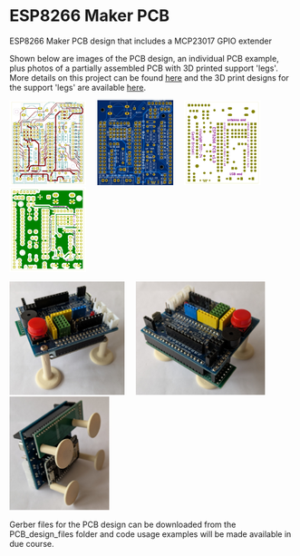 # ESP8266 Maker PCB
 ESP8266 Maker PCB design that includes a MCP23017 GPIO extender

Shown below are images of the PCB design, an individual PCB example, plus photos of a partially assembled PCB with 3D printed support 'legs'. More details on this project can be found [here](https://onlinedevices.org.uk/ESP8266_Maker_PCB) and the 3D print designs for the support 'legs' are available [here](https://www.printables.com/model/67963-pcb-support-foot).

<img src="images\ESP8266_PCB01_front01_900w.jpg" width="135" height="150"> &nbsp; &nbsp; <img src="images\ESP8266_PCB01_front_image01_email_600w.jpg" width="134" height="150"> &nbsp; &nbsp; <img src="images\ESP8266_PCB01_back01_900w.jpg" width="135" height="150"> &nbsp; &nbsp; <img src="images\ESP8266_PCB01_back02_900w.jpg" width="135" height="150">

<img src="images\ESP8266_PCB_assembly_20250321_080300483_1000w.jpg" width="203" height="200"> &nbsp; &nbsp; <img src="images\ESP8266_PCB_assembly_20250321_080317067_1000w.jpg" width="228" height="200"> &nbsp; &nbsp; <img src="images\ESP8266_PCB_assembly_20250321_080330777_1000w.jpg" width="176" height="200">

Gerber files for the PCB design can be downloaded from the PCB_design_files folder and code usage examples will be made available in due course.
